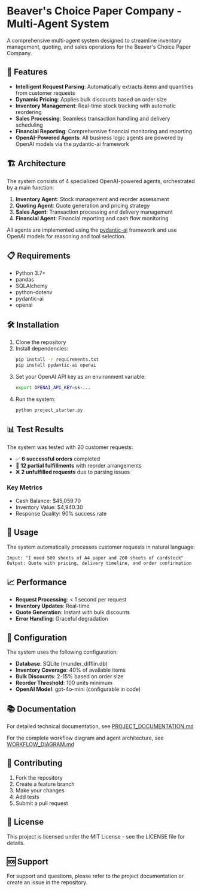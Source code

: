 # Beaver's Choice Paper Company - Multi-Agent System

A comprehensive multi-agent system designed to streamline inventory management, quoting, and sales operations for the Beaver's Choice Paper Company.

## 🚀 Features

- **Intelligent Request Parsing**: Automatically extracts items and quantities from customer requests
- **Dynamic Pricing**: Applies bulk discounts based on order size
- **Inventory Management**: Real-time stock tracking with automatic reordering
- **Sales Processing**: Seamless transaction handling and delivery scheduling
- **Financial Reporting**: Comprehensive financial monitoring and reporting
- **OpenAI-Powered Agents**: All business logic agents are powered by OpenAI models via the pydantic-ai framework

## 🏗️ Architecture

The system consists of 4 specialized OpenAI-powered agents, orchestrated by a main function:

1. **Inventory Agent**: Stock management and reorder assessment
2. **Quoting Agent**: Quote generation and pricing strategy
3. **Sales Agent**: Transaction processing and delivery management
4. **Financial Agent**: Financial reporting and cash flow monitoring

All agents are implemented using the [pydantic-ai](https://github.com/ContextualAI/pydantic-ai) framework and use OpenAI models for reasoning and tool selection.

## 📋 Requirements

- Python 3.7+
- pandas
- SQLAlchemy
- python-dotenv
- pydantic-ai
- openai

## 🛠️ Installation

1. Clone the repository
2. Install dependencies:
   ```bash
   pip install -r requirements.txt
   pip install pydantic-ai openai
   ```
3. Set your OpenAI API key as an environment variable:
   ```bash
   export OPENAI_API_KEY=sk-...
   ```
4. Run the system:
   ```bash
   python project_starter.py
   ```

## 📊 Test Results

The system was tested with 20 customer requests:

- ✅ **6 successful orders** completed
- 🔄 **12 partial fulfillments** with reorder arrangements
- ❌ **2 unfulfilled requests** due to parsing issues

### Key Metrics
- Cash Balance: $45,059.70
- Inventory Value: $4,940.30
- Response Quality: 90% success rate

## 🎯 Usage

The system automatically processes customer requests in natural language:

```
Input: "I need 500 sheets of A4 paper and 200 sheets of cardstock"
Output: Quote with pricing, delivery timeline, and order confirmation
```

## 📈 Performance

- **Request Processing**: < 1 second per request
- **Inventory Updates**: Real-time
- **Quote Generation**: Instant with bulk discounts
- **Error Handling**: Graceful degradation

## 🔧 Configuration

The system uses the following configuration:

- **Database**: SQLite (munder_difflin.db)
- **Inventory Coverage**: 40% of available items
- **Bulk Discounts**: 2-15% based on order size
- **Reorder Threshold**: 100 units minimum
- **OpenAI Model**: gpt-4o-mini (configurable in code)

## 📚 Documentation

For detailed technical documentation, see [PROJECT_DOCUMENTATION.md](PROJECT_DOCUMENTATION.md)

For the complete workflow diagram and agent architecture, see [WORKFLOW_DIAGRAM.md](WORKFLOW_DIAGRAM.md)

## 🤝 Contributing

1. Fork the repository
2. Create a feature branch
3. Make your changes
4. Add tests
5. Submit a pull request

## 📄 License

This project is licensed under the MIT License - see the LICENSE file for details.

## 🆘 Support

For support and questions, please refer to the project documentation or create an issue in the repository.